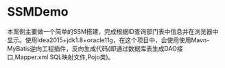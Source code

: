 # SSMDemo
本案例主要做一个简单的SSM搭建，完成根据ID查询部门表中信息并在浏览器中显示。使用Idea2015+jdk1.8+oracle11g，在这个项目中，会使用使用Mavn-MyBatis逆向工程插件，反向生成代码(即通过数据库表生成DAO接口,Mapper.xml SQL映射文件,Pojo类)。